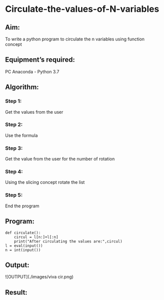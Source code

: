 # Circulate-the-values-of-N-variables
## Aim:
To write a python program to circulate the n variables using function concept
## Equipment’s required:
PC
Anaconda - Python 3.7
## Algorithm: 
### Step 1: 
Get the values from the user
### Step 2: 
Use the formula
### Step 3: 
Get the value from the user for the number of rotation
### Step 4: 
Using the slicing concept rotate the list

### Step 5: 
End the program 
## Program:
```
def circulate():
    circul = l[n:]+l[:n]
    print("After circulating the values are:",circul)
l = eval(input())
n = int(input())
```

## Output:
![OUTPUT](./images/viva cir.png)

## Result:
